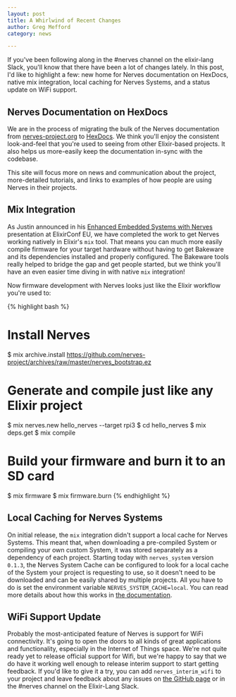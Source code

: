 ```yaml
---
layout: post
title: A Whirlwind of Recent Changes
author: Greg Mefford
category: news

---
```


If you've been following along in the #nerves channel on the elixir-lang Slack, you'll know that there have been a lot of changes lately.
In this post, I'd like to highlight a few: new home for Nerves documentation on HexDocs, native mix integration, local caching for Nerves Systems, and a status update on WiFi support.

## Nerves Documentation on HexDocs

We are in the process of migrating the bulk of the Nerves documentation from [nerves-project.org](http://www.nerves-project.org) to [HexDocs](https://hexdocs.pm/nerves/).
We think you'll enjoy the consistent look-and-feel that you're used to seeing from other Elixir-based projects.
It also helps us more-easily keep the documentation in-sync with the codebase.

This site will focus more on news and communication about the project, more-detailed tutorials, and links to examples of how people are using Nerves in their projects.

## Mix Integration

As Justin announced in his [Enhanced Embedded Systems with Nerves](https://youtu.be/118-g0ODfgg) presentation at ElixirConf EU, we have completed the work to get Nerves working natively in Elixir's `mix` tool.
That means you can much more easily compile firmware for your target hardware without having to get Bakeware and its dependencies installed and properly configured.
The Bakeware tools really helped to bridge the gap and get people started, but we think you'll have an even easier time diving in with native `mix` integration!

Now firmware development with Nerves looks just like the Elixir workflow you're used to:

{% highlight bash %}
# Install Nerves
$ mix archive.install https://github.com/nerves-project/archives/raw/master/nerves_bootstrap.ez

# Generate and compile just like any Elixir project
$ mix nerves.new hello_nerves --target rpi3
$ cd hello_nerves
$ mix deps.get
$ mix compile

# Build your firmware and burn it to an SD card
$ mix firmware
$ mix firmware.burn
{% endhighlight %}

## Local Caching for Nerves Systems

On initial release, the `mix` integration didn't support a local cache for Nerves Systems.
This meant that, when downloading a pre-compiled System or compiling your own custom System, it was stored separately as a dependency of each project.
Starting today with `nerves_system` version `0.1.3`, the Nerves System Cache can be configured to look for a local cache of the System your project is requesting to use, so it doesn't need to be downloaded and can be easily shared by multiple projects.
All you have to do is set the environment variable `NERVES_SYSTEM_CACHE=local`.
You can read more details about how this works in [the documentation](https://hexdocs.pm/nerves/systems.html#building-nerves-systems).

## WiFi Support Update

Probably the most-anticipated feature of Nerves is support for WiFi connectivity.
It's going to open the doors to all kinds of great applications and functionality, especially in the Internet of Things space.
We're not quite ready yet to release official support for Wifi, but we're happy to say that we do have it working well enough to release interim support to start getting feedback.
If you'd like to give it a try, you can add `nerves_interim_wifi` to your project and leave feedback about any issues on [the GitHub page](https://github.com/nerves-project/nerves_interim_wifi) or in the #nerves channel on the Elixir-Lang Slack.

